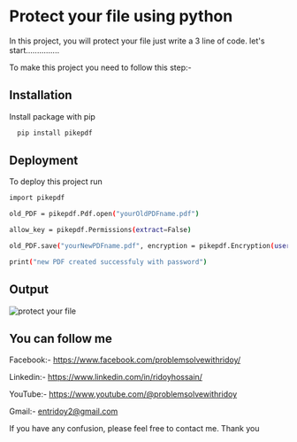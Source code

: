 
# Protect your file using python

In this project, you will protect your file just write a 3 line of code.
let's start...............

To make this project you need to follow this step:-










## Installation

Install package with pip

```bash
  pip install pikepdf

```
    
## Deployment

To deploy this project run

```bash
import pikepdf

old_PDF = pikepdf.Pdf.open("yourOldPDFname.pdf")

allow_key = pikepdf.Permissions(extract=False)

old_PDF.save("yourNewPDFname.pdf", encryption = pikepdf.Encryption(user= "yourPassword", owner= "Problem solve with Ridoy", allow= allow_key ))

print("new PDF created successfuly with password")
```


## Output



![protect your file](https://user-images.githubusercontent.com/123636419/220564806-dbd0f8d4-c97c-4fa0-b8f1-23b1bdb157e5.png)



## You can follow me

Facebook:- https://www.facebook.com/problemsolvewithridoy/

Linkedin:- https://www.linkedin.com/in/ridoyhossain/

YouTube:- https://www.youtube.com/@problemsolvewithridoy

Gmail:- entridoy2@gmail.com

If you have any confusion, please feel free to contact me. Thank you

